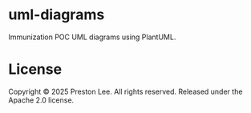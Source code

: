 # uml-diagrams

Immunization POC UML diagrams using PlantUML.

# License

Copyright © 2025 Preston Lee. All rights reserved. Released under the Apache 2.0 license.

